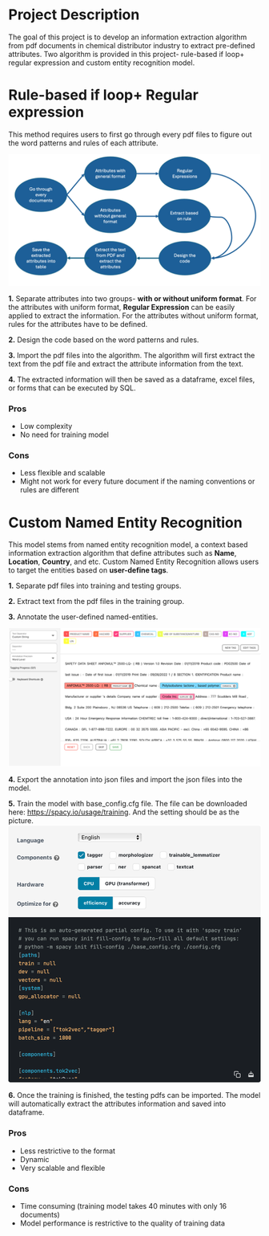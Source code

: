 # Project Description
The goal of this project is to develop an information extraction algorithm from pdf documents in chemical distributor industry to extract pre-defined attributes. Two algorithm is provided in this project- rule-based if loop+ regular expression and custom entity recognition model.
# Rule-based if loop+ Regular expression
This method requires users to first go through every pdf files to figure out the word patterns and rules of each attribute.

![Alt text](https://github.com/ChengOscar/Information-extraction-algorithm-in-chemical-distributor-industry/blob/main/streamline%20if%20loop.png)

**1.** Separate attributes into two groups- **with or without uniform format**. For the attributes with uniform format, **Regular Expression** can be easily applied to extract the information. For the attributes without uniform format, rules for the attributes have to be defined.

**2.** Design the code based on the word patterns and rules.

**3.** Import the pdf files into the algorithm. The algorithm will first extract the text from the pdf file and extract the attribute information from the text.

**4.** The extracted information will then be saved as a dataframe, excel files, or forms that can be executed by SQL.
### Pros
* Low complexity
* No need for training model
### Cons
* Less flexible and scalable
* Might not work for every future document if the naming conventions or rules are different

# Custom Named Entity Recognition
This model stems from named entity recognition model, a context based information extraction algorithm that define attributes such as **Name**, **Location**, **Country**, and etc. Custom Named Entity Recognition allows users to target the entities based on **user-define tags**.

**1.** Separate pdf files into training and testing groups.

**2.** Extract text from the pdf files in the training group.

**3.** Annotate the user-defined named-entities.

![Alt text](https://github.com/ChengOscar/Information-extraction-algorithm-in-chemical-distributor-industry/blob/main/Annotation.png)

**4.** Export the annotation into json files and import the json files into the model.

**5.** Train the model with base_config.cfg file. The file can be downloaded here:  https://spacy.io/usage/training.
And the setting should be as the picture.
![Alt text](https://github.com/ChengOscar/Information-extraction-algorithm-in-chemical-distributor-industry/blob/main/base_config_cfg%20setting.png)

**6.** Once the training is finished, the testing pdfs can be imported. The model will automatically extract the attributes information and saved into dataframe.
### Pros
* Less restrictive to the format
* Dynamic
* Very scalable and flexible
### Cons
* Time consuming (training model takes 40 minutes with only 16 documents)
* Model performance is restrictive to the quality of training data
